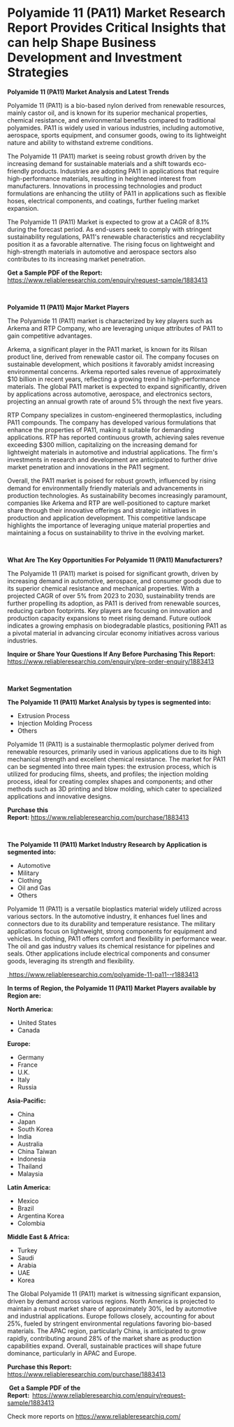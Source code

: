 <p><h1>Polyamide 11 (PA11) Market Research Report Provides Critical Insights that can help Shape Business Development and Investment Strategies</h1></p><p><strong>Polyamide 11 (PA11) Market Analysis and Latest Trends</strong></p>
<p><p>Polyamide 11 (PA11) is a bio-based nylon derived from renewable resources, mainly castor oil, and is known for its superior mechanical properties, chemical resistance, and environmental benefits compared to traditional polyamides. PA11 is widely used in various industries, including automotive, aerospace, sports equipment, and consumer goods, owing to its lightweight nature and ability to withstand extreme conditions.</p><p>The Polyamide 11 (PA11) market is seeing robust growth driven by the increasing demand for sustainable materials and a shift towards eco-friendly products. Industries are adopting PA11 in applications that require high-performance materials, resulting in heightened interest from manufacturers. Innovations in processing technologies and product formulations are enhancing the utility of PA11 in applications such as flexible hoses, electrical components, and coatings, further fueling market expansion.</p><p>The Polyamide 11 (PA11) Market is expected to grow at a CAGR of 8.1% during the forecast period. As end-users seek to comply with stringent sustainability regulations, PA11's renewable characteristics and recyclability position it as a favorable alternative. The rising focus on lightweight and high-strength materials in automotive and aerospace sectors also contributes to its increasing market penetration.</p></p>
<p><strong>Get a Sample PDF of the Report:&nbsp;</strong> <a href="https://www.reliableresearchiq.com/enquiry/request-sample/1883413?utm_campaign=2293&utm_medium=2&utm_source=Github&utm_content=ia&utm_term=03042025&utm_id=polyamide-11-pa11">https://www.reliableresearchiq.com/enquiry/request-sample/1883413</a></p>
<p>&nbsp;</p>
<p><strong>Polyamide 11 (PA11) Major Market Players</strong></p>
<p><p>The Polyamide 11 (PA11) market is characterized by key players such as Arkema and RTP Company, who are leveraging unique attributes of PA11 to gain competitive advantages.</p><p>Arkema, a significant player in the PA11 market, is known for its Rilsan product line, derived from renewable castor oil. The company focuses on sustainable development, which positions it favorably amidst increasing environmental concerns. Arkema reported sales revenue of approximately $10 billion in recent years, reflecting a growing trend in high-performance materials. The global PA11 market is expected to expand significantly, driven by applications across automotive, aerospace, and electronics sectors, projecting an annual growth rate of around 5% through the next five years.</p><p>RTP Company specializes in custom-engineered thermoplastics, including PA11 compounds. The company has developed various formulations that enhance the properties of PA11, making it suitable for demanding applications. RTP has reported continuous growth, achieving sales revenue exceeding $300 million, capitalizing on the increasing demand for lightweight materials in automotive and industrial applications. The firm's investments in research and development are anticipated to further drive market penetration and innovations in the PA11 segment.</p><p>Overall, the PA11 market is poised for robust growth, influenced by rising demand for environmentally friendly materials and advancements in production technologies. As sustainability becomes increasingly paramount, companies like Arkema and RTP are well-positioned to capture market share through their innovative offerings and strategic initiatives in production and application development. This competitive landscape highlights the importance of leveraging unique material properties and maintaining a focus on sustainability to thrive in the evolving market.</p></p>
<p>&nbsp;</p>
<p><strong>What Are The Key Opportunities For Polyamide 11 (PA11) Manufacturers?</strong></p>
<p><p>The Polyamide 11 (PA11) market is poised for significant growth, driven by increasing demand in automotive, aerospace, and consumer goods due to its superior chemical resistance and mechanical properties. With a projected CAGR of over 5% from 2023 to 2030, sustainability trends are further propelling its adoption, as PA11 is derived from renewable sources, reducing carbon footprints. Key players are focusing on innovation and production capacity expansions to meet rising demand. Future outlook indicates a growing emphasis on biodegradable plastics, positioning PA11 as a pivotal material in advancing circular economy initiatives across various industries.</p></p>
<p><strong>Inquire or Share Your Questions If Any Before Purchasing This Report:</strong> <a href="https://www.reliableresearchiq.com/enquiry/pre-order-enquiry/1883413?utm_campaign=2293&utm_medium=2&utm_source=Github&utm_content=ia&utm_term=03042025&utm_id=polyamide-11-pa11">https://www.reliableresearchiq.com/enquiry/pre-order-enquiry/1883413</a></p>
<p>&nbsp;</p>
<p><strong>Market Segmentation</strong></p>
<p><strong>The Polyamide 11 (PA11) Market Analysis by types is segmented into:</strong></p>
<p><ul><li>Extrusion Process</li><li>Injection Molding Process</li><li>Others</li></ul></p>
<p><p>Polyamide 11 (PA11) is a sustainable thermoplastic polymer derived from renewable resources, primarily used in various applications due to its high mechanical strength and excellent chemical resistance. The market for PA11 can be segmented into three main types: the extrusion process, which is utilized for producing films, sheets, and profiles; the injection molding process, ideal for creating complex shapes and components; and other methods such as 3D printing and blow molding, which cater to specialized applications and innovative designs.</p></p>
<p><strong>Purchase this Report:&nbsp;</strong><a href="https://www.reliableresearchiq.com/purchase/1883413?utm_campaign=2293&utm_medium=2&utm_source=Github&utm_content=ia&utm_term=03042025&utm_id=polyamide-11-pa11">https://www.reliableresearchiq.com/purchase/1883413</a></p>
<p>&nbsp;</p>
<p><strong>The Polyamide 11 (PA11) Market Industry Research by Application is segmented into:</strong></p>
<p><ul><li>Automotive</li><li>Military</li><li>Clothing</li><li>Oil and Gas</li><li>Others</li></ul></p>
<p><p>Polyamide 11 (PA11) is a versatile bioplastics material widely utilized across various sectors. In the automotive industry, it enhances fuel lines and connectors due to its durability and temperature resistance. The military applications focus on lightweight, strong components for equipment and vehicles. In clothing, PA11 offers comfort and flexibility in performance wear. The oil and gas industry values its chemical resistance for pipelines and seals. Other applications include electrical components and consumer goods, leveraging its strength and flexibility.</p></p>
<p><a href="https://www.reliableresearchiq.com/polyamide-11-pa11--r1883413?utm_campaign=2293&utm_medium=2&utm_source=Github&utm_content=ia&utm_term=03042025&utm_id=polyamide-11-pa11">&nbsp;https://www.reliableresearchiq.com/polyamide-11-pa11--r1883413</a></p>
<p><strong>In terms of Region, the Polyamide 11 (PA11) Market Players available by Region are:</strong></p>
<p>
    <p> <strong> North America: </strong>
        <ul>
            <li>United States</li>
            <li>Canada</li>
        </ul>
        </p> 
    <p> <strong> Europe: </strong>
        <ul>
            <li>Germany</li>
            <li>France</li>
            <li>U.K.</li>
            <li>Italy</li>
            <li>Russia</li>
        </ul>
        </p> 
    <p> <strong> Asia-Pacific: </strong>
        <ul>
            <li>China</li>
            <li>Japan</li>
            <li>South Korea</li>
            <li>India</li>
            <li>Australia</li>
            <li>China Taiwan</li>
            <li>Indonesia</li>
            <li>Thailand</li>
            <li>Malaysia</li>
        </ul>
        </p> 
    <p> <strong> Latin America: </strong>
        <ul>
            <li>Mexico</li>
            <li>Brazil</li>
            <li>Argentina Korea</li>
            <li>Colombia</li>
        </ul>
        </p> 
    <p> <strong> Middle East & Africa: </strong>
        <ul>
            <li>Turkey</li>
            <li>Saudi</li>
            <li>Arabia</li>
            <li>UAE</li>
            <li>Korea</li>
        </ul>
    </p>
    </p>
<p><p>The Global Polyamide 11 (PA11) market is witnessing significant expansion, driven by demand across various regions. North America is projected to maintain a robust market share of approximately 30%, led by automotive and industrial applications. Europe follows closely, accounting for about 25%, fueled by stringent environmental regulations favoring bio-based materials. The APAC region, particularly China, is anticipated to grow rapidly, contributing around 28% of the market share as production capabilities expand. Overall, sustainable practices will shape future dominance, particularly in APAC and Europe.</p></p>
<p><strong>Purchase this Report: </strong><a href="https://www.reliableresearchiq.com/purchase/1883413?utm_campaign=2293&utm_medium=2&utm_source=Github&utm_content=ia&utm_term=03042025&utm_id=polyamide-11-pa11">https://www.reliableresearchiq.com/purchase/1883413</a></p>
<p>&nbsp;<strong>Get a Sample PDF of the Report:&nbsp;&nbsp;</strong><a href="https://www.reliableresearchiq.com/enquiry/request-sample/1883413?utm_campaign=2293&utm_medium=2&utm_source=Github&utm_content=ia&utm_term=03042025&utm_id=polyamide-11-pa11">https://www.reliableresearchiq.com/enquiry/request-sample/1883413</a></p>
<p><strong></strong></p>
<p>Check more reports on <a href="https://www.reliableresearchiq.com/?utm_campaign=2293&utm_medium=2&utm_source=Github&utm_content=ia&utm_term=03042025&utm_id=polyamide-11-pa11">https://www.reliableresearchiq.com/</a></p>